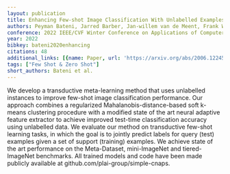 ```yaml
---
layout: publication
title: Enhancing Few-shot Image Classification With Unlabelled Examples
authors: Peyman Bateni, Jarred Barber, Jan-willem van de Meent, Frank Wood
conference: 2022 IEEE/CVF Winter Conference on Applications of Computer Vision (WACV)
year: 2022
bibkey: bateni2020enhancing
citations: 48
additional_links: [{name: Paper, url: 'https://arxiv.org/abs/2006.12245'}]
tags: ["Few Shot & Zero Shot"]
short_authors: Bateni et al.
---
```

We develop a transductive meta-learning method that uses unlabelled instances
to improve few-shot image classification performance. Our approach combines a
regularized Mahalanobis-distance-based soft k-means clustering procedure with a
modified state of the art neural adaptive feature extractor to achieve improved
test-time classification accuracy using unlabelled data. We evaluate our method
on transductive few-shot learning tasks, in which the goal is to jointly
predict labels for query (test) examples given a set of support (training)
examples. We achieve state of the art performance on the Meta-Dataset,
mini-ImageNet and tiered-ImageNet benchmarks. All trained models and code have
been made publicly available at github.com/plai-group/simple-cnaps.